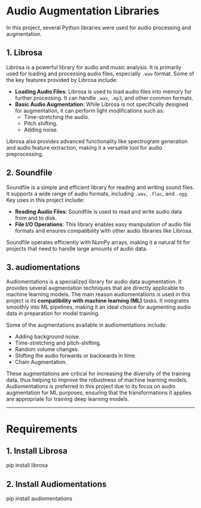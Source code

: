 # Audio Augmentation Libraries

In this project, several Python libraries were used for audio processing and augmentation.

## 1. **Librosa**

Librosa is a powerful library for audio and music analysis. It is primarily used for loading and processing audio files, especially `.wav` format. Some of the key features provided by Librosa include:

- **Loading Audio Files**: Librosa is used to load audio files into memory for further processing. It can handle `.wav`, `.mp3`, and other common formats.
- **Basic Audio Augmentation**: While Librosa is not specifically designed for augmentation, it can perform light modifications such as:
  - Time-stretching the audio.
  - Pitch shifting.
  - Adding noise.

Librosa also provides advanced functionality like spectrogram generation and audio feature extraction, making it a versatile tool for audio preprocessing.

## 2. **Soundfile**

Soundfile is a simple and efficient library for reading and writing sound files. It supports a wide range of audio formats, including `.wav`, `.flac`, and `.ogg`. Key uses in this project include:

- **Reading Audio Files**: Soundfile is used to read and write audio data from and to disk.
- **File I/O Operations**: This library enables easy manipulation of audio file formats and ensures compatibility with other audio libraries like Librosa.

Soundfile operates efficiently with NumPy arrays, making it a natural fit for projects that need to handle large amounts of audio data.

## 3. **audiomentations**

Audiomentations is a specialized library for audio data augmentation. It provides several augmentation techniques that are directly applicable to machine learning models. The main reason audiomentations is used in this project is its **compatibility with machine learning (ML)** tasks. It integrates smoothly into ML pipelines, making it an ideal choice for augmenting audio data in preparation for model training.

Some of the augmentations available in audiomentations include:

- Adding background noise.
- Time-stretching and pitch-shifting.
- Random volume changes.
- Shifting the audio forwards or backwards in time.
- Chain Augmentation.

These augmentations are critical for increasing the diversity of the training data, thus helping to improve the robustness of machine learning models. Audiomentations is preferred in this project due to its focus on audio augmentation for ML purposes, ensuring that the transformations it applies are appropriate for training deep learning models.

---

# Requirements

## 1. **Install Librosa**

pip install librosa

## 2. **Install Audiomentations**

pip install audiomentations
